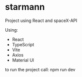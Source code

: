 # starmann
Project using React and spaceX-API


Using: 
- React
- TypeScript
- Vite
- Axios
- Material UI
  
to run the project call: 
npm run dev
